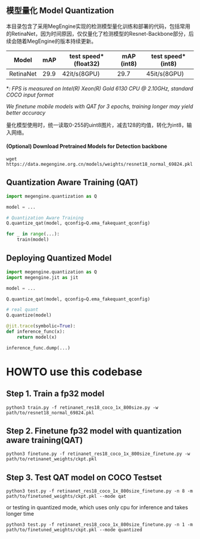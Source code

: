 模型量化 Model Quantization
---

本目录包含了采用MegEngine实现的检测模型量化训练和部署的代码，包括常用的RetinaNet，因为时间原因，仅仅量化了检测模型的Resnet-Backbone部分，后续会随着MegEngine的版本持续更新。

| Model | mAP | test speed* (float32) | mAP (int8) | test speed* (int8) |
| --- | --- | --- | --- | --- |
| RetinaNet |  29.9  | 42it/s(8GPU)   | 29.7 | 45it/s(8GPU) |

**: FPS is measured on Intel(R) Xeon(R) Gold 6130 CPU @ 2.10GHz, standard COCO input format*

*We finetune mobile models with QAT for 3 epochs, training longer may yield better accuracy*

量化模型使用时，统一读取0-255的uint8图片，减去128的均值，转化为int8，输入网络。


#### (Optional) Download Pretrained Models for Detection backbone
```
wget https://data.megengine.org.cn/models/weights/resnet18_normal_69824.pkl
```

## Quantization Aware Training (QAT)

```python
import megengine.quantization as Q

model = ...

# Quantization Aware Training
Q.quantize_qat(model, qconfig=Q.ema_fakequant_qconfig)

for _ in range(...):
    train(model)
```

## Deploying Quantized Model

```python
import megengine.quantization as Q
import megengine.jit as jit

model = ...

Q.quantize_qat(model, qconfig=Q.ema_fakequant_qconfig)

# real quant
Q.quantize(model)

@jit.trace(symbolic=True):
def inference_func(x):
    return model(x)

inference_func.dump(...)
```

# HOWTO use this codebase

## Step 1. Train a fp32 model

```
python3 train.py -f retinanet_res18_coco_1x_800size.py -w path/to/resnet18_normal_69824.pkl
```

## Step 2. Finetune fp32 model with quantization aware training(QAT)

```
python3 finetune.py -f retinanet_res18_coco_1x_800size_finetune.py -w path/to/retinanet_weights/ckpt.pkl
```

## Step 3. Test QAT model on COCO Testset

```
python3 test.py -f retinanet_res18_coco_1x_800size_finetune.py -n 8 -m path/to/finetuned_weights/ckpt.pkl --mode qat
```

or testing in quantized mode, which uses only cpu for inference and takes longer time

```
python3 test.py -f retinanet_res18_coco_1x_800size_finetune.py -n 1 -m path/to/finetuned_weights/ckpt.pkl --mode quantized
```
